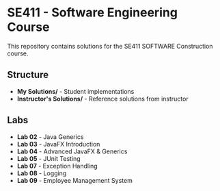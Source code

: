 # SE411 - Software Engineering Course

This repository contains solutions for the SE411 SOFTWARE Construction course.

## Structure

- **My Solutions/** - Student implementations
- **Instructor's Solutions/** - Reference solutions from instructor

## Labs

- **Lab 02** - Java Generics
- **Lab 03** - JavaFX Introduction
- **Lab 04** - Advanced JavaFX & Generics
- **Lab 05** - JUnit Testing
- **Lab 07** - Exception Handling
- **Lab 08** - Logging
- **Lab 09** - Employee Management System
